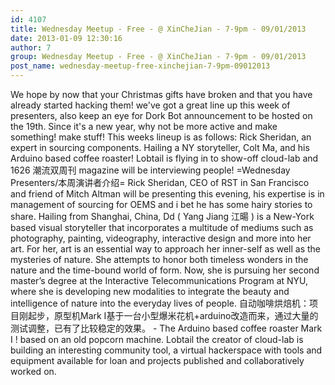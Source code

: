 ```yaml
---
id: 4107
title: Wednesday Meetup - Free - @ XinCheJian - 7-9pm - 09/01/2013
date: 2013-01-09 12:30:16
author: 7
group: Wednesday Meetup - Free - @ XinCheJian - 7-9pm - 09/01/2013
post_name: wednesday-meetup-free-xinchejian-7-9pm-09012013
---
```


We hope by now that your Christmas gifts have broken and that you have already started hacking them! we've got a great line up this week of presenters, also keep an eye for Dork Bot announcement to be hosted on the 19th. Since it's a new year, why not be more active and make something! make stuff! This weeks lineup is as follows: Rick Sheridan, an expert in sourcing components. Hailing a NY storyteller, Colt Ma, and his Arduino based coffee roaster! Lobtail is flying in to show-off cloud-lab and 1626 潮流双周刊 magazine will be interviewing people! =Wednesday Presenters/本周演讲者介绍= Rick Sheridan, CEO of RST in San Francisco and friend of Mitch Altman will be presenting this evening, his expertise is in management of sourcing for OEMS and i bet he has some hairy stories to share. Hailing from Shanghai, China, Dd ( Yang Jiang 江暘 ) is a New-York based visual storyteller that incorporates a multitude of mediums such as photography, painting, videography, interactive design and more into her art. For her, art is an essential way to approach her inner-self as well as the mysteries of nature. She attempts to honor both timeless wonders in the nature and the time-bound world of form. Now, she is pursuing her second master’s degree at the Interactive Telecommunications Program at NYU, where she is developing new modalities to integrate the beauty and intelligence of nature into the everyday lives of people. 自动咖啡烘焙机：项目刚起步，原型机Mark I基于一台小型爆米花机+arduino改造而来，通过大量的测试调整，已有了比较稳定的效果。 - The Arduino based coffee roaster Mark I ! based on an old popcorn machine. Lobtail the creator of cloud-lab is building an interesting community tool, a virtual hackerspace with tools and equipment available for loan and projects published and collaboratively worked on.